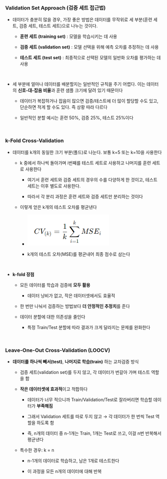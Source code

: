 ### Validation Set Approach (검증 세트 접근법)

- 데이터가 충분히 많을 경우, 가장 좋은 방법은 데이터를 무작위로 세 부분(훈련 세트, 검증 세트, 테스트 세트)으로 나누는 것이다.

    - **훈련 세트 (training set)** : 모델을 학습시키는 데 사용
 
    - **검증 세트 (validation set)** : 모델 선택을 위해 예측 오차를 추정하는 데 사용
 
    - **테스트 세트 (test set)** : 최종적으로 선택된 모델의 일반화 오차를 평가하는 데 사용

<br/>

- 세 부분에 얼마나 데이터를 배분할지는 일반적인 규칙을 주기 어렵다. 이는 데이터의 **신호-대-잡음 비율**과 훈련 샘플 크기에 달려 있기 때문이다

    - 데이터가 복잡하거나 잡음이 많으면 검증/테스트에 더 많이 할당할 수도 있고, 단순하면 적게 할 수도 있다. 즉 상황 따라 다르다
 
    - 일반적인 분할 예시는 훈련 50%, 검증 25%, 테스트 25%이다

<br/>

### k-Fold Cross-Validation

- 데이터를 k개의 동일한 크기 부분(폴드)로 나눈다. 보통 k=5 또는 k=10을 사용한다

    - k 중에서 하나씩 돌아가며 i번째를 테스트 세트로 사용하고 나머지를 훈련 세트로 사용한다
 
        - 여기서 훈련 세트와 검증 세트의 경우의 수를 다양하게 한 것이고, 테스트 세트는 이후 별도로 사용한다.
     
        - 따라서 각 분리 과정은 훈련 세트와 검증 세트만 분리하는 것이다  
 
    - 이렇게 얻은 k개의 테스트 오차를 평균낸다
 
        - ![System Resources](../../images/Artificial%20Neural%20Network%20images/04-2장k-flod테스트오차평균.png)
     
        - k개의 테스트 오차(MSE)를 평균내어 최종 점수로 삼는다

<br/>

- **k-fold 장점**

    - 모든 데이터를 학습과 검증에 **모두 활용**
 
        - 데이터 낭비가 없고, 작은 데이터셋에서도 효율적

    - 한 번만 나눠서 검증하는 방법보다 **더 안정적인 추정치**를 준다
 
    - 데이터 분할에 대한 의존성을 줄인다
 
        - 특정 Train/Test 분할에 따라 결과가 크게 달라지는 문제를 완화한다 

<br/>

### Leave-One-Out Cross-Validation (LOOCV)

- **데이터를 하나씩 빼서(test)**, **나머지로 학습(train)** 하는 교차검증 방식

    - 검증 세트(validation set)를 두지 않고, 각 데이터가 번갈아 가며 테스트 역할을 함

    - **작은 데이터셋에 효과적**이고 적합하다
 
        - 데이터가 너무 적으니까 Train/Validation/Test로 잘라버리면 학습할 데이터가 **부족해짐**
     
        - 그래서 Validation 세트를 따로 두지 않고 → 각 데이터가 한 번씩 Test 역할을 하도록 함
     
        - 즉, n개의 데이터 중 n-1개는 Train, 1개는 Test로 쓰고, 이걸 n번 반복해서 평균낸다
 
    - 특수한 경우: k = n
 
        - n-1개의 데이터로 학습하고, 남은 1개로 테스트한다
     
        - 이 과정을 모든 n개의 데이터에 대해 반복

<br/>































































































